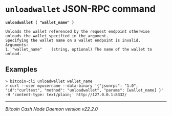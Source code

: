 `unloadwallet` JSON-RPC command
===============================

**`unloadwallet ( "wallet_name" )`**

```
Unloads the wallet referenced by the request endpoint otherwise unloads the wallet specified in the argument.
Specifying the wallet name on a wallet endpoint is invalid.
Arguments:
1. "wallet_name"    (string, optional) The name of the wallet to unload.
```

Examples
--------

```
> bitcoin-cli unloadwallet wallet_name
> curl --user myusername --data-binary '{"jsonrpc": "1.0", "id":"curltest", "method": "unloadwallet", "params": [wallet_name] }' -H 'content-type: text/plain;' http://127.0.0.1:8332/
```

***

*Bitcoin Cash Node Daemon version v22.2.0*
